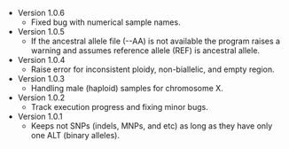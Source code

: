 * Version 1.0.6
    - Fixed bug with numerical sample names.
* Version 1.0.5
    - If the ancestral allele file (--AA) is not available the program raises a warning and assumes reference allele (REF) is ancestral allele.
* Version 1.0.4
    - Raise error for inconsistent ploidy, non-biallelic, and empty region. 
* Version 1.0.3
    - Handling male (haploid) samples for chromosome X.
* Version 1.0.2
    - Track execution progress and fixing minor bugs.
* Version 1.0.1
    - Keeps not SNPs (indels, MNPs, and etc) as long as they have only one ALT (binary alleles).   